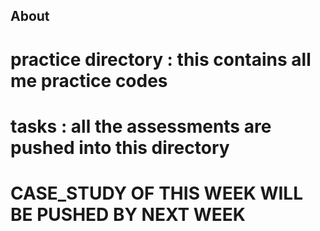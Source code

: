 ## About 

# practice directory : this contains all me practice codes 

# tasks : all the assessments are pushed into this directory 

# CASE_STUDY OF THIS WEEK WILL BE PUSHED BY NEXT WEEK